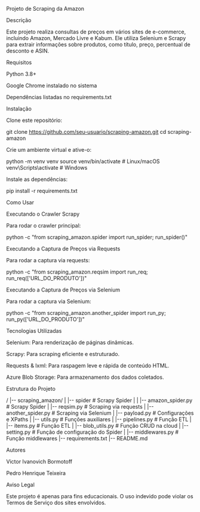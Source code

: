 Projeto de Scraping da Amazon

Descrição

Este projeto realiza consultas de preços em vários sites de e-commerce, incluindo Amazon, Mercado Livre e Kabum. Ele utiliza Selenium e Scrapy para extrair informações sobre produtos, como título, preço, percentual de desconto e ASIN.

Requisitos

Python 3.8+

Google Chrome instalado no sistema

Dependências listadas no requirements.txt

Instalação

Clone este repositório:

git clone https://github.com/seu-usuario/scraping-amazon.git
cd scraping-amazon

Crie um ambiente virtual e ative-o:

python -m venv venv
source venv/bin/activate  # Linux/macOS
venv\Scripts\activate  # Windows

Instale as dependências:

pip install -r requirements.txt

Como Usar

Executando o Crawler Scrapy

Para rodar o crawler principal:

python -c "from scraping_amazon.spider import run_spider; run_spider()"

Executando a Captura de Preços via Requests

Para rodar a captura via requests:

python -c "from scraping_amazon.reqsim import run_req; run_req(['URL_DO_PRODUTO'])"

Executando a Captura de Preços via Selenium

Para rodar a captura via Selenium:

python -c "from scraping_amazon.another_spider import run_py; run_py(['URL_DO_PRODUTO'])"

Tecnologias Utilizadas

Selenium: Para renderização de páginas dinâmicas.

Scrapy: Para scraping eficiente e estruturado.

Requests & lxml: Para raspagem leve e rápida de conteúdo HTML.

Azure Blob Storage: Para armazenamento dos dados coletados.

Estrutura do Projeto

/
|-- scraping_amazon/
|   |-- spider  # Scrapy Spider
|   |   |-- amazon_spider.py  # Scrapy Spider
|   |-- reqsim.py  # Scraping via requests
|   |-- another_spider.py  # Scraping via Selenium
|   |-- payload.py  # Configurações e XPaths
|   |-- utils.py  # Funções auxiliares
|   |-- pipelines.py  # Função ETL
|   |-- items.py  # Função ETL
|   |-- blob_utils.py  # Função CRUD na cloud
|   |-- setting.py  # Função de configuração do Spider
|   |-- middlewares.py  # Função middlewares
|-- requirements.txt
|-- README.md

Autores

Victor Ivanovich Bormotoff

Pedro Henrique Teixeira

Aviso Legal

Este projeto é apenas para fins educacionais. O uso indevido pode violar os Termos de Serviço dos sites envolvidos.